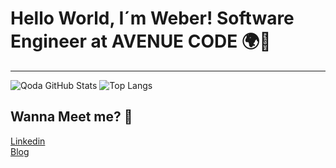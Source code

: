 # Hello World, I´m Weber! Software Engineer at AVENUE CODE 🌍👋

---- 


![Qoda GitHub Stats](https://github-readme-stats.vercel.app/api?username=apenasweber&show_icons=true) ![Top Langs](https://github-readme-stats.vercel.app/api/top-langs/?username=apenasweber&show_icons=true)

## Wanna Meet me? 💬 
[Linkedin](https://www.linkedin.com/in/andersonweber/)<br>
[Blog](https://blog.qoda.com.br)<br>
